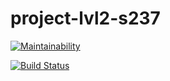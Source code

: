 # project-lvl2-s237

[![Maintainability](https://api.codeclimate.com/v1/badges/a99a88d28ad37a79dbf6/maintainability)](https://codeclimate.com/github/codeclimate/codeclimate/maintainability)

[![Build Status](https://travis-ci.org/mixassio/project-lvl2-s237.svg?branch=master)](https://travis-ci.org/mixassio/project-lvl2-s237)